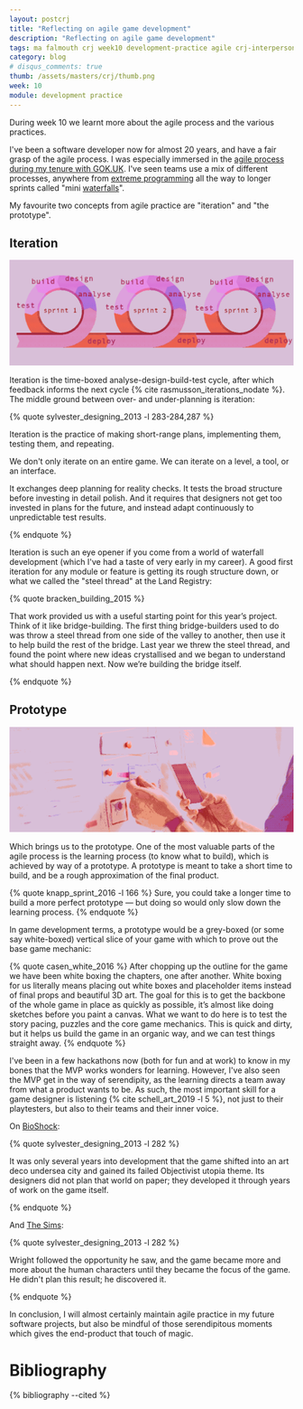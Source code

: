 ```yaml
---
layout: postcrj
title: "Reflecting on agile game development"
description: "Reflecting on agile game development"
tags: ma falmouth crj week10 development-practice agile crj-interpersonal crj-procedural
category: blog
# disqus_comments: true
thumb: /assets/masters/crj/thumb.png
week: 10
module: development practice
---
```


During week 10 we learnt more about the agile process and the various practices.

I've been a software developer now for almost 20 years, and have a fair grasp of the agile process. I was especially immersed in the [agile process during my tenure with GOK.UK](https://www.gov.uk/service-manual/agile-delivery). I've seen teams use a mix of different processes, anywhere from [extreme programming](https://www.agilealliance.org/glossary/xp/) all the way to longer sprints called "mini [waterfalls](https://www.lucidchart.com/blog/waterfall-project-management-methodology)".

My favourite two concepts from agile practice are "iteration" and "the prototype".

## Iteration

![Iteration](/assets/posts/2020-11-26-reflecting-on-agile-game-development/iteration.png)

Iteration is the time-boxed analyse-design-build-test cycle, after which feedback informs the next cycle {% cite rasmusson_iterations_nodate %}. The middle ground between over- and under-planning is iteration:

{% quote sylvester_designing_2013 -l 283-284,287 %}

Iteration is the practice of making short-range plans, implementing them, testing them, and repeating.

We don't only iterate on an entire game. We can iterate on a level, a tool, or an interface.

It exchanges deep planning for reality checks. It tests the broad structure before investing in detail polish. And it requires that designers not get too invested in plans for the future, and instead adapt continuously to unpredictable test results.

{% endquote %}

Iteration is such an eye opener if you come from a world of waterfall development (which I've had a taste of very early in my career). A good first iteration for any module or feature is getting its rough structure down, or what we called the "steel thread" at the Land Registry:

{% quote bracken_building_2015 %}

That work provided us with a useful starting point for this year’s project. Think of it like bridge-building. The first thing bridge-builders used to do was throw a steel thread from one side of the valley to another, then use it to help build the rest of the bridge. <span class="highlight">Last year we threw the steel thread, and found the point where new ideas crystallised and we began to understand what should happen next.</span> Now we’re building the bridge itself.

{% endquote %}

## Prototype

![Prototype](/assets/posts/2020-11-26-reflecting-on-agile-game-development/prototype.png)

Which brings us to the prototype. One of the most valuable parts of the agile process is the learning process (to know what to build), which is achieved by way of a prototype. A prototype is meant to take a short time to build, and be a rough approximation of the final product.

{% quote knapp_sprint_2016 -l 166 %}
Sure, you could take a longer time to build a more perfect prototype &mdash; but doing so would only slow down the learning process.
{% endquote %}

In game development terms, a prototype would be a grey-boxed (or some say white-boxed) vertical slice of your game with which to prove out the base game mechanic:

{% quote casen_white_2016 %}
After chopping up the outline for the game we have been white boxing the chapters, one after another. White boxing for us literally means placing out white boxes and placeholder items instead of final props and beautiful 3D art. The goal for this is to <span class="highlight">get the backbone of the whole game in place as quickly as possible</span>, it’s almost like doing sketches before you paint a canvas. What we want to do here is to <span class="highlight">test the story pacing, puzzles and the core game mechanics</span>. This is quick and dirty, but it helps us build the game in an organic way, and we can test things straight away.
{% endquote %}

I've been in a few hackathons now (both for fun and at work) to know in my bones that the MVP works wonders for learning. However, I've also seen the MVP get in the way of serendipity, as the learning directs a team away from what a product wants to be. As such, the most important skill for a game designer is listening {% cite schell_art_2019 -l 5 %}, not just to their playtesters, but also to their teams and their inner voice.

On [BioShock](https://www.bioshockgame.com/):

{% quote sylvester_designing_2013 -l 282 %}

It was only several years into development that the game shifted into an art deco undersea city and gained its failed Objectivist utopia theme. <span class="highlight">Its designers did not plan that world on paper; they developed it through years of work on the game itself.</span>

{% endquote %}

And [The Sims](https://www.ea.com/en-gb/games/the-sims):

{% quote sylvester_designing_2013 -l 282 %}

Wright followed the opportunity he saw, and the game became more and more about the human characters until they became the focus of the game. <span class="highlight">He didn't plan this result; he discovered it.</span>

{% endquote %}

In conclusion, I will almost certainly maintain agile practice in my future software projects, but also be mindful of those serendipitous moments which gives the end-product that touch of magic.

# Bibliography

{% bibliography --cited %}
